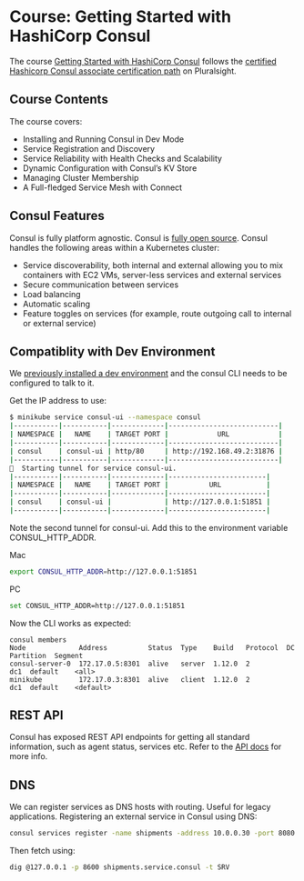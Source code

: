 # Course: Getting Started with HashiCorp Consul

The course [Getting Started with HashiCorp Consul](https://app.pluralsight.com/library/courses/hashicorp-consul-getting-started-cert/table-of-contents) follows the [certified Hashicorp Consul associate certification path](https://app.pluralsight.com/paths/certificate/hashicorp-certified-consul-associate) on Pluralsight.

## Course Contents

The course covers:

- Installing and Running Consul in Dev Mode
- Service Registration and Discovery
- Service Reliability with Health Checks and Scalability
- Dynamic Configuration with Consul’s KV Store
- Managing Cluster Membership
- A Full-fledged Service Mesh with Connect

## Consul Features

Consul is fully platform agnostic. Consul is [fully open source](https://github.com/hashicorp/consul). Consul handles the following areas within a Kubernetes cluster:

- Service discoverability, both internal and external allowing you to mix containers with EC2 VMs, server-less services and external services
- Secure communication between services
- Load balancing
- Automatic scaling
- Feature toggles on services (for example, route outgoing call to internal or external service)

## Compatiblity with Dev Environment

We [previously installed a dev environment](./DEV.md) and the consul CLI needs to be configured to talk to it.

Get the IP address to use:

```bash
$ minikube service consul-ui --namespace consul
|-----------|-----------|-------------|---------------------------|
| NAMESPACE |   NAME    | TARGET PORT |            URL            |
|-----------|-----------|-------------|---------------------------|
| consul    | consul-ui | http/80     | http://192.168.49.2:31876 |
|-----------|-----------|-------------|---------------------------|
🏃  Starting tunnel for service consul-ui.
|-----------|-----------|-------------|------------------------|
| NAMESPACE |   NAME    | TARGET PORT |          URL           |
|-----------|-----------|-------------|------------------------|
| consul    | consul-ui |             | http://127.0.0.1:51851 |
|-----------|-----------|-------------|------------------------|
```

Note the second tunnel for consul-ui. Add this to the environment variable CONSUL_HTTP_ADDR. 

Mac
```bash
export CONSUL_HTTP_ADDR=http://127.0.0.1:51851
```

PC
```bash
set CONSUL_HTTP_ADDR=http://127.0.0.1:51851
```

Now the CLI works as expected:
```
consul members
Node             Address          Status  Type    Build   Protocol  DC   Partition  Segment
consul-server-0  172.17.0.5:8301  alive   server  1.12.0  2         dc1  default    <all>
minikube         172.17.0.3:8301  alive   client  1.12.0  2         dc1  default    <default>
```

## REST API

Consul has exposed REST API endpoints for getting all standard information, such as agent status, services etc. Refer to the [API docs](https://developer.hashicorp.com/consul/api-docs) for more info.

## DNS

We can register services as DNS hosts with routing. Useful for legacy applications. Registering an external service in Consul using DNS:

```bash
consul services register -name shipments -address 10.0.0.30 -port 8080
```

Then fetch using:

```bash
dig @127.0.0.1 -p 8600 shipments.service.consul -t SRV
```